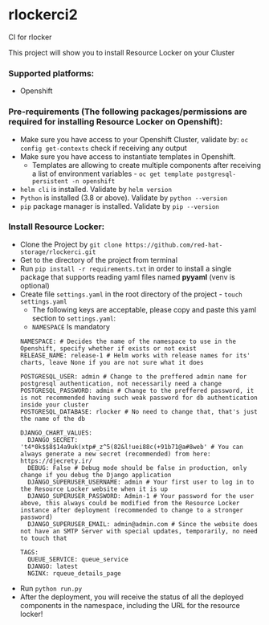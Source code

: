 # rlockerci2
CI for rlocker

This project will show you to install Resource Locker on your Cluster

### Supported platforms:
 - Openshift


### Pre-requirements (The following packages/permissions are required for installing Resource Locker on Openshift):

 - Make sure you have access to your Openshift Cluster, validate by: `oc config get-contexts` check if receiving any output
 - Make sure you have access to instantiate templates in Openshift. 
	- Templates are allowing to create multiple components after receiving a list of environment variables - `oc get template postgresql-persistent -n openshift`
 - `helm cli` is installed. Validate by `helm version`
 - `Python` is installed (3.8 or above). Validate by `python --version`
 - `pip` package manager is installed. Validate by `pip --version`

### Install Resource Locker:
 - Clone the Project by `git clone https://github.com/red-hat-storage/rlockerci.git`
 - Get to the directory of the project from terminal
 - Run `pip install -r requirements.txt` in order to install a single package that supports reading yaml files named **pyyaml** (venv is optional)
 - Create file `settings.yaml` in the root directory of the project - `touch settings.yaml`
	- The following keys are acceptable, please copy and paste this yaml section to `settings.yaml`:
	- `NAMESPACE` Is mandatory
	```
    NAMESPACE: # Decides the name of the namespace to use in the Openshift, specify whether if exists or not exist
    RELEASE_NAME: release-1 # Helm works with release names for its' charts, leave None if you are not sure what it does
    
    POSTGRESQL_USER: admin # Change to the preffered admin name for postgresql authentication, not necessarily need a change
    POSTGRESQL_PASSWORD: admin # Change to the preffered password, it is not recommended having such weak password for db authentication inside your cluster 
    POSTGRESQL_DATABASE: rlocker # No need to change that, that's just the name of the db
    
    DJANGO_CHART_VALUES:
      DJANGO_SECRET: 't4*0k$$8$14a9uk(xtp#_z^5(82&l!uei88c(+91b71@a#8web' # You can always generate a new secret (recommended) from here: https://djecrety.ir/
      DEBUG: False # Debug mode should be false in production, only change if you debug the Django application
      DJANGO_SUPERUSER_USERNAME: admin # Your first user to log in to the Resource Locker website when it is up
      DJANGO_SUPERUSER_PASSWORD: Admin-1 # Your password for the user above, this always could be modified from the Resource Locker instance after deployment (recommended to change to a stronger password)
      DJANGO_SUPERUSER_EMAIL: admin@admin.com # Since the website does not have an SMTP Server with special updates, temporarily, no need to touch that
    
    TAGS:
      QUEUE_SERVICE: queue_service
      DJANGO: latest
      NGINX: rqueue_details_page
	```
 - Run `python run.py`
 - After the deployment, you will receive the status of all the deployed components in the namespace, including the URL for the resource locker!
		